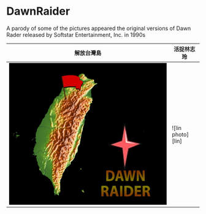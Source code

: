 # DawnRaider
A parody of some of the pictures appeared the original versions of Dawn Rader released by Softstar Entertainment, Inc. in 1990s

|解放台灣島|活捉林志玲|
|--------|--------|
|![taiwan map][taiwan]|![lin photo][lin]|

[taiwan]:https://github.com/hanzg2014/PhotoShop/blob/master/DawnRaider/parody1.PNG
